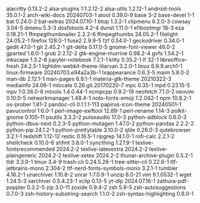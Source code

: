 alacritty 0.13.2-2
alsa-plugins 1:1.2.12-2
alsa-utils 1.2.12-1
android-tools 35.0.1-2
arch-wiki-docs 20240703-1
atool 0.39.0-9
base 3-2
base-devel 1-1
bat 0.24.0-2
bat-extras 2024.07.10-1
btop 1.3.2-1
clipmenu 6.2.0-3
cowsay 3.04-5
dmenu 5.3-3
dosfstools 4.2-4
dunst 1.11.0-1
efibootmgr 18-3
eza 0.18.21-1
ffmpegthumbnailer 2.2.2-6
ffmpegthumbs 24.05.2-1
filelight 24.05.2-1
firefox 128.0-1
fuse2 2.9.9-5
fzf 0.54.0-1
geckodriver 0.34.0-1
gedit 47.0-1
git 2.45.2-1
git-delta 0.17.0-5
gnome-font-viewer 46.0-2
gparted 1.6.0-1
grub 2:2.12-2
gtk-engine-murrine 0.98.2-4
gvfs 1.54.2-1
inkscape 1.3.2-8
jupyter-notebook 7.2.1-1
kitty 0.35.2-1
lf 32-1
libreoffice-fresh 24.2.5-1
lightdm-webkit-theme-litarvan 3.2.0-1
linux 6.9.9.arch1-1
linux-firmware 20240703.e94a2a3b-1
lxappearance 0.6.3-5
maim 5.8.0-2
man-db 2.12.1-1
man-pages 6.9.1-1
materia-gtk-theme 20210322-3
mediainfo 24.06-1
mlocate 0.26.git.20170220-7
mpc 0.35-1
mpd 0.23.15-5
mpv 1:0.38.0-6
mtools 1:4.0.44-1
ncmpcpp 0.9.2-19
neofetch 7.1.0-2
neovim 0.10.0-5
networkmanager 1.48.4-1
noto-fonts-emoji 1:2.042-1
npm 10.8.2-1
os-prober 1.81-2
pandoc-cli 0.1.1.1-113
papirus-icon-theme 20240501-1
pavucontrol 1:6.0-1
perl-image-exiftool 12.89-1
perl-rename 1.14-3
polkit-gnome 0.105-11
psutils 3.3.2-2
pulseaudio 17.0-3
python-adblock 0.6.0-3
python-dbus-next 0.2.3-5
python-mutagen 1.47.0-2
python-pandas 2.2.2-2
python-pip 24.1.2-1
python-prettytable 3.10.0-2
qtile 0.26.0-3
qutebrowser 3.2.1-1
redshift 1.12-12
restic 0.16.5-1
ripgrep 14.1.0-1
rofi-calc 2.2.1-2
shellcheck 0.10.0-6
shfmt 3.8.0-1
syncthing 1.27.9-1
texlive-fontsrecommended 2024.2-2
texlive-latexextra 2024.2-2
texlive-plaingeneric 2024.2-2
texlive-xetex 2024.2-2
thunar-archive-plugin 0.5.2-1
tldr 3.3.0-1
tmux 3.4-9
trash-cli 0.24.5.26-1
tree-sitter-cli 0.22.6-1
ttf-jetbrains-mono 2.304-2
ttf-nerd-fonts-symbols-mono 3.2.1-1
tumbler 4.18.2-1
unarchiver 1.10.8-2
unrar 1:7.0.9-1
unzip 6.0-21
vim 9.1.0532-1
wget 1.24.5-3
xarchiver 0.5.4.23-1
xclip 0.13-5
yt-dlp 2024.07.16-1
zathura-pdf-poppler 0.3.2-5
zip 3.0-11
zoxide 0.9.4-2
zsh 5.9-5
zsh-autosuggestions 0.7.0-3
zsh-history-substring-search 1.1.0-2
zsh-syntax-highlighting 0.8.0-1
